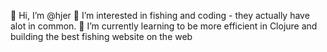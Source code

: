 👋 Hi, I’m @hjer
👀 I’m interested in fishing and coding - they actually have alot in common. 
🌱 I’m currently learning to be more efficient in Clojure and building the best fishing website on the web

<!---
hjer/hjer is a ✨ special ✨ repository because its `README.md` (this file) appears on your GitHub profile.
You can click the Preview link to take a look at your changes.
--->
